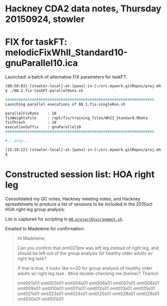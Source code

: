 # Hackney CDA2 data notes, Thursday 20150924, stowler



# FIX for taskFT: melodicFixWhII_Standard10-gnuParallel10.ica

Launched: a batch of alternative FIX parameters for taskFT.

```bash
[08:58:03]-[stowler-local]-at-[pano]-in-[~/src.mywork.gitRepos/proj.mh.cda2] on master
$ ./08.2.fix-taskFT-parallelRuns.sh

###################################################################
Launching parallel executions of 08.1.fix-singleRun.sh

parallelFixRuns    : 10
fixWeightsFile     : /opt/fix/training_files/WhII_Standard.RData
fixThresh          : 10
executionSuffix    : gnuParallel10
###################################################################

#...snip...

[15:19:22]-[stowler-local]-at-[pano]-in-[~/src.mywork.gitRepos/proj.mh.cda2] on master
$
```

# Constructed session list: HOA right leg

Consolidated my QC notes, Hackney meeting notes, and Hackney spreadsheets to produce a list of sessions to be included in the 2015oct HOA right leg group analysis:

List is captured for scripting in [`00.projectEnvironment.sh`](https://github.com/CVNRneuroimaging/proj.mh.cda2/blob/master/00.projectEnvironment.sh).

Emailed to Madeleine for confirmation:

>Hi Madeleine,
>
>Can you confirm that omt027pre was left leg instead of right leg, and should be left out of the group analysis for healthy older adults w/ right leg task?
>
>If that is true, it looks like n=20 for group analysis of healthy older adults w/ right leg task . Mind double-checking me (below)? Thanks!
>
>omt001s01
>omt003s01
>omt004s01
>omt006s01
>omt007s01
>omt008s01
>omt009s01
>omt010s01
>omt011s01
>omt012s01
>omt013s01
>omt015s01
>omt021s01
>omt023s01
>omt024s01
>omt025s01
>omt028s01
>omt029s01
>omt030s01
>omt031s01
